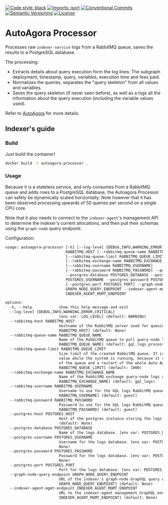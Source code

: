 [![Code style: black](https://img.shields.io/badge/code%20style-black-000000.svg)](https://github.com/psf/black)
[![Imports: isort](https://img.shields.io/badge/%20imports-isort-%231674b1?style=flat&labelColor=ef8336)](https://pycqa.github.io/isort/)
[![Conventional Commits](https://img.shields.io/badge/Conventional%20Commits-1.0.0-%23FE5196?logo=conventionalcommits&logoColor=white)](https://conventionalcommits.org)
[![Semantic Versioning](https://img.shields.io/badge/semver-2.0.0-green)](https://semver.org/spec/v2.0.0.html)
[![License](https://img.shields.io/badge/License-Apache%202.0-blue.svg)](https://opensource.org/licenses/Apache-2.0)

# AutoAgora Processor

Processes raw `indexer-service` logs from a RabbitMQ queue, saves the results to a PostgreSQL database.

The processing:

- Extracts details about query execution form the log lines: The subgraph deployment, timestamp, query, variables,
execution time and fees paid.
- Normalizes the queries, separates the "query skeleton" from all values and variables.
- Saves the query skeleton (if never seen before), as well as a logs all the information
  about the query execution (including the variable values used).

Refer to [AutoAgora](https://github.com/semiotic-ai/autoagora) for more
details.

## Indexer's guide

### Build

Just build the container!

```sh
docker build -t autoagora-processor .
```

### Usage

Because it is a stateless service, and only consumes from a RabbitMQ queue and adds rows to a PostgreSQL database, the
Autoagora Processor can safely be dynamically scaled horizontally. Note however that it has been observed processing
upwards of 50 queries per second on a single CPU core.

Note that it also needs to connect to the `indexer-agent`'s management API to determine the indexer's current
allocations, and then pull their schemas using the `graph-node` query endpoint.

Configuration:

```txt
usage: autoagora-processor [-h] [--log-level {DEBUG,INFO,WARNING,ERROR,CRITICAL}] --rabbitmq-host
                           RABBITMQ_HOST [--rabbitmq-queue-name RABBITMQ_QUEUE_NAME]
                           [--rabbitmq-queue-limit RABBITMQ_QUEUE_LIMIT]
                           [--rabbitmq-exchange-name RABBITMQ_EXCHANGE_NAME]
                           [--rabbitmq-username RABBITMQ_USERNAME]
                           [--rabbitmq-password RABBITMQ_PASSWORD] --postgres-host POSTGRES_HOST
                           --postgres-database POSTGRES_DATABASE --postgres-username
                           POSTGRES_USERNAME --postgres-password POSTGRES_PASSWORD
                           [--postgres-port POSTGRES_PORT] --graph-node-query-endpoint
                           GRAPH_NODE_QUERY_ENDPOINT --indexer-agent-mgmt-endpoint
                           INDEXER_AGENT_MGMT_ENDPOINT

options:
  -h, --help            show this help message and exit
  --log-level {DEBUG,INFO,WARNING,ERROR,CRITICAL}
                        [env var: LOG_LEVEL] (default: WARNING)
  --rabbitmq-host RABBITMQ_HOST
                        Hostname of the RabbitMQ server used for queuing the GQL logs. [env var:
                        RABBITMQ_HOST] (default: None)
  --rabbitmq-queue-name RABBITMQ_QUEUE_NAME
                        Name of the RabbitMQ queue to pull query-node logs from. [env var:
                        RABBITMQ_QUEUE_NAME] (default: gql_logs_processor)
  --rabbitmq-queue-limit RABBITMQ_QUEUE_LIMIT
                        Size limit of the created RabbitMQ queue. It is discouraged to change that
                        value while the system is running, because it requires manual destruction
                        of the queue and a restart of the whole Auto Agora stack. [env var:
                        RABBITMQ_QUEUE_LIMIT] (default: 1000)
  --rabbitmq-exchange-name RABBITMQ_EXCHANGE_NAME
                        Name of the RabbitMQ exchange query-node logs are pushed to. [env var:
                        RABBITMQ_EXCHANGE_NAME] (default: gql_logs)
  --rabbitmq-username RABBITMQ_USERNAME
                        Username to use for the GQL logs RabbitMQ queue. [env var:
                        RABBITMQ_USERNAME] (default: guest)
  --rabbitmq-password RABBITMQ_PASSWORD
                        Password to use for the GQL logs RabbitMQ queue. [env var:
                        RABBITMQ_PASSWORD] (default: guest)
  --postgres-host POSTGRES_HOST
                        Host of the postgres instance storing the logs. [env var: POSTGRES_HOST]
                        (default: None)
  --postgres-database POSTGRES_DATABASE
                        Name of the logs database. [env var: POSTGRES_DATABASE] (default: None)
  --postgres-username POSTGRES_USERNAME
                        Username for the logs database. [env var: POSTGRES_USERNAME] (default:
                        None)
  --postgres-password POSTGRES_PASSWORD
                        Password for the logs database. [env var: POSTGRES_PASSWORD] (default:
                        None)
  --postgres-port POSTGRES_PORT
                        Port for the logs database. [env var: POSTGRES_PORT] (default: 5432)
  --graph-node-query-endpoint GRAPH_NODE_QUERY_ENDPOINT
                        URL of the indexer's graph-node GraphQL query endpoint. [env var:
                        GRAPH_NODE_QUERY_ENDPOINT] (default: None)
  --indexer-agent-mgmt-endpoint INDEXER_AGENT_MGMT_ENDPOINT
                        URL to the indexer-agent management GraphQL endpoint. [env var:
                        INDEXER_AGENT_MGMT_ENDPOINT] (default: None)
```
